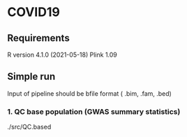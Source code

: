 # COVID19

## Requirements
R version 4.1.0 (2021-05-18)
Plink 1.09

## Simple run
Input of pipeline should be bfile format ( .bim, .fam, .bed)

### 1. QC base population (GWAS summary statistics)
./src/QC.based 




